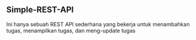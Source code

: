 ## Simple-REST-API 
Ini hanya sebuah REST API sederhana yang bekerja
untuk menambahkan tugas, menampilkan tugas, dan meng-update tugas